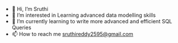 - 👋 Hi, I’m Sruthi
- 👀 I’m interested in Learning advanced data modelling skills
- 🌱 I’m currently learning to write more advanced and efficient SQL Queries
- 📫 How to reach me sruthireddy2595@gmail.com

<!---
basanisruthi/basanisruthi is a ✨ special ✨ repository because its `README.md` (this file) appears on your GitHub profile.
You can click the Preview link to take a look at your changes.
--->
